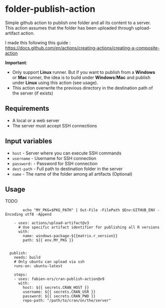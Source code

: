 # folder-publish-action
Simple github action to publish one folder and all its content to a server. This action assumes that the folder has been uploaded through upload-artifact action.

I made this following this guide :
https://docs.github.com/en/actions/creating-actions/creating-a-composite-action

**Important**:
- Only support **Linux** runner. But if you want to publish from a **Windows** or **Mac** runner, the idea is to build under **Windows**/**Mac** and publish under **Linux** using this action (see usage).
- This action overwrite the previous directory in the destination path of the server (if exists) 

## Requirements
- A local or a web server
- The server must accept SSH connections

## Input variables
* ```host``` - Server where you can execute SSH commands
* ```username``` - Username for SSH connection
* ```password:``` - Password for SSH connection
* ```dest-path``` - Full path to destination folder in the server
* ```name``` - The name of the folder among all artifacts (Optional)

## Usage
TODO

            echo "MY_PKG=$PKG_PATH" | Out-File -FilePath $Env:GITHUB_ENV -Encoding utf8 -Append
    
        - uses: actions/upload-artifact@v3
          # Use specific artifact identifier for publishing all R versions
          with:
            name: windows-package-${{matrix.r_version}}
            path: ${{ env.MY_PKG }}
            
        
      publish:
        needs: build
        # Only ubuntu can upload via ssh
        runs-on: ubuntu-latest
        
        steps:
        - uses: fabien-ors/cran-publish-action@v9
          with:
            host: ${{ secrets.CRAN_HOST }}
            username: ${{ secrets.CRAN_USR }}
            password: ${{ secrets.CRAN_PWD }}
            repo-path: "/path/to/cran/on/the/server"


